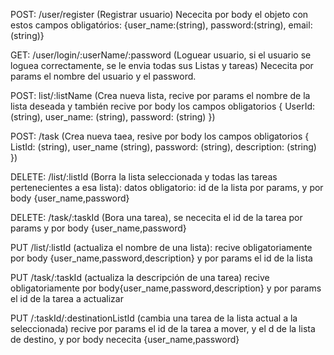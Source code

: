 <!-- ------------------------------------------------------------- -->

POST: /user/register (Registrar usuario)
Nececita por body el objeto con estos campos obligatórios:
{user_name:(string), password:(string), email:(string)}

<!-- ------------------------------------------------------------- -->

GET: /user/login/:userName/:password (Loguear usuario, si el usuario se loguea correctamente, se le envia todas sus Listas y tareas)
Nececita por params el nombre del usuario y el password.

<!-- ------------------------------------------------------------- -->

POST: list/:listName (Crea nueva lista, recive por params
el nombre de la lista deseada y también recive por body los campos obligatorios
{ UserId: (string), user_name: (string), password: (string) })

<!-- ------------------------------------------------------------- -->

POST: /task (Crea nueva taea, resive por body los campos obligatorios { ListId: (string), user_name (string), password: (string), description: (string) })

<!-- ------------------------------------------------------------- -->

DELETE: /list/:listId (Borra la lista seleccionada y todas las tareas pertenecientes a esa lista): datos obligatorio: id de la lista por params, y por body {user_name,password}

<!-- ------------------------------------------------------------- -->

DELETE: /task/:taskId (Bora una tarea), se nececita el id de la tarea por params y por body {user_name,password}

<!-- ------------------------------------------------------------- -->

PUT /list/:listId (actualiza el nombre de una lista): recive obligatoriamente por body {user_name,password,description} y por params el id de la lista

<!-- ------------------------------------------------------------- -->

PUT /task/:taskId (actualiza la descripción de una tarea) recive obligatoriamente por body{user_name,password,description} y por params el id de la tarea a actualizar

<!-- -------------------------------------------------------------- -->

PUT /:taskId/:destinationListId (cambia una tarea de la lista actual a la seleccionada) recive por params el
id de la tarea a mover, y el d de la lista de destino, y por body nececita {user_name,password}
